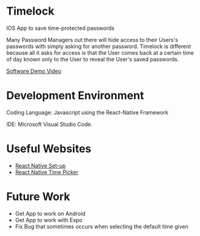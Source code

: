 # Timelock
IOS App to save time-protected passwords

Many Password Managers out there will hide access to their Users's passwords with simply asking for another password. Timelock is different because all it asks for access is that the User comes back at a certain time of day known only to the User to reveal the User's saved passwords.

[Software Demo Video](https://youtu.be/UUmnYn0_QEU)

# Development Environment
Coding Language: Javascript using the React-Native Framework 

IDE: Microsoft Visual Studio Code.


# Useful Websites
* [React Native Set-up](https://reactnative.dev/docs/environment-setup)
* [React Native Time Picker](https://github.com/henninghall/react-native-date-picker)


# Future Work

* Get App to work on Android
* Get App to work with Expo
* Fix Bug that sometimes occurs when selecting the default time given
